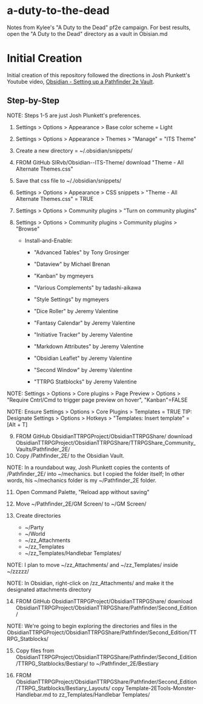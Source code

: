 # a-duty-to-the-dead
Notes from Kylee's "A Duty to the Dead" pf2e campaign. For best results, open the "A Duty to the Dead" directory as a vault in Obisian.md

# Initial Creation
Initial creation of this repository followed the directions in Josh Plunkett's Youtube video, [Obsidian - Setting up a Pathfinder 2e Vault](https://youtu.be/-gJZe9BN9pU).

## Step-by-Step
NOTE: Steps 1-5 are just Josh Plunkett's preferences.
1. Settings > Options > Appearance > Base color scheme = Light
2. Settings > Options > Appearance > Themes > "Manage" = "ITS Theme"
3. Create a new directory = ~/.obsidian/snippets/
4. FROM GitHub SIRvb/Obsidian--ITS-Theme/ download "Theme - All Alternate Themes.css"
5. Save that css file to ~/./obsidian/snippets/
6. Settings > Options > Appearance > CSS snippets > "Theme - All Alternate Themes.css" = TRUE

7. Settings > Options > Community plugins > "Turn on community plugins"
8. Settings > Options > Community plugins > Community plugins > "Browse"
    - Install-and-Enable:
        - "Advanced Tables" by Tony Grosinger
        - "Dataview" by Michael Brenan
        - "Kanban" by mgmeyers
        - "Various Complements" by tadashi-aikawa
        -  "Style Settings" by mgmeyers

        - "Dice Roller" by Jeremy Valentine
        - "Fantasy Calendar" by Jeremy Valentine
        - "Initiative Tracker" by Jeremy Valentine
        - "Markdown Attributes" by Jeremy Valentine
        - "Obsidian Leaflet" by Jeremy Valentine
        - "Second Window" by Jeremy Valentine
        - "TTRPG Statblocks" by Jeremy Valentine

NOTE: Settings > Options > Core plugins > Page Preview > Options > "Require Cntrl/Cmd to trigger page preview on hover", "Kanban"=FALSE

NOTE: Ensure Settings > Options > Core Plugins > Templates = TRUE
TIP: Designate Settings > Options > Hotkeys > "Templates: Insert template" = [Alt + T]

9. FROM
    GitHub
        ObsidianTTRPGProject/ObsidianTTRPGShare/
    download
        ObsidianTTRPGProject/ObsidianTTRPGShare/TTRPGShare_Community_Vaults/Pathfinder_2E/
10. Copy /Pathfinder_2E/ to the Obsidian Vault.

NOTE: In a roundabout way, Josh Plunkett copies the contents of /Pathfinder_2E/ into ~/mechanics. but I copied the folder itself; In other words, his ~/mechanics folder is my ~/Pathfinder_2E folder.

11. Open Command Palette, "Reload app without saving"

12. Move ~/Pathfinder_2E/GM Screen/ to ~/GM Screen/

13. Create directories
    - ~/Party
    - ~/World
    - ~/zz_Attachments
    - ~/zz_Templates
    - ~/zz_Templates/Handlebar Templates/

NOTE: I plan to move ~/zz_Attachments/ and ~/zz_Templates/ inside ~/zzzzz/

NOTE: In Obsidian, right-click on /zz_Attachments/ and make it the designated attachments directory

14. FROM
    GitHub
        ObsidianTTRPGProject/ObsidianTTRPGShare/
    download
        ObsidianTTRPGProject/ObsidianTTRPGShare/Pathfinder/Second_Edition/

NOTE: We're going to begin exploring the directories and files in the ObsidianTTRPGProject/ObsidianTTRPGShare/Pathfinder/Second_Edition/TTRPG_Statblocks/ 

15. Copy files from
        ObsidianTTRPGProject/ObsidianTTRPGShare/Pathfinder/Second_Edition/TTRPG_Statblocks/Bestiary/
    to
        ~/Pathfinder_2E/Bestiary

16. FROM
        ObsidianTTRPGProject/ObsidianTTRPGShare/Pathfinder/Second_Edition/TTRPG_Statblocks/Bestiary_Layouts/
    copy
        Template-2ETools-Monster-Handlebar.md
    to
        zz_Templates/Handlebar Templates/
